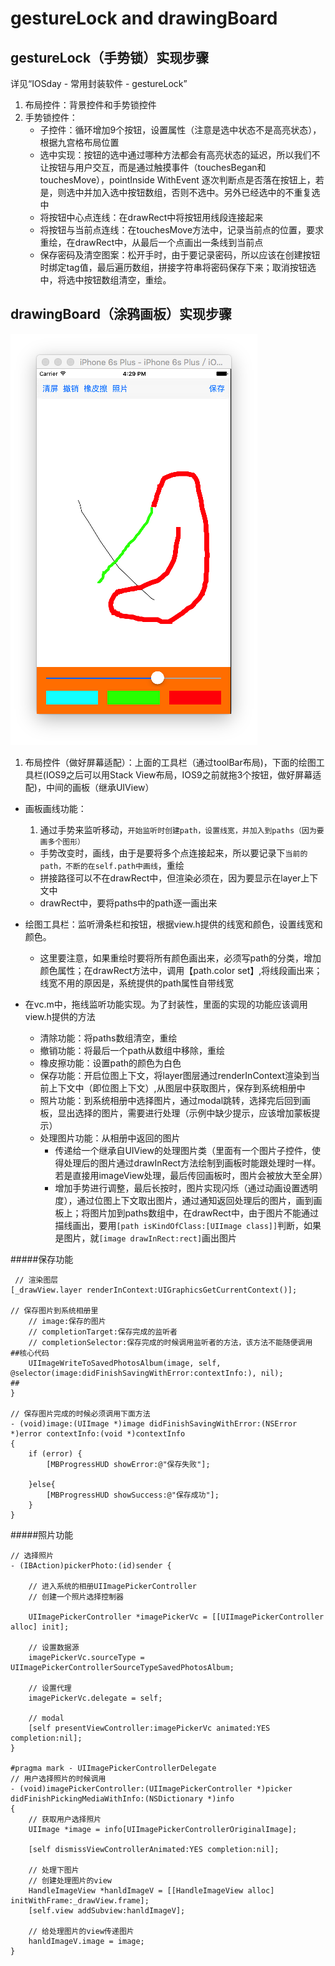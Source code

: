 # gestureLock and drawingBoard

## gestureLock（手势锁）实现步骤
详见“IOSday - 常用封装软件 - gestureLock”
1. 布局控件：背景控件和手势锁控件
2. 手势锁控件：
    - 子控件：循环增加9个按钮，设置属性（注意是选中状态不是高亮状态），根据九宫格布局位置
    - 选中实现：按钮的选中通过哪种方法都会有高亮状态的延迟，所以我们不让按钮与用户交互，而是通过触摸事件（touchesBegan和touchesMove），pointInside WithEvent 逐次判断点是否落在按钮上，若是，则选中并加入选中按钮数组，否则不选中。另外已经选中的不重复选中
    - 将按钮中心点连线：在drawRect中将按钮用线段连接起来
    - 将按钮与当前点连线：在touchesMove方法中，记录当前点的位置，要求重绘，在drawRect中，从最后一个点画出一条线到当前点
    - 保存密码及清空图案：松开手时，由于要记录密码，所以应该在创建按钮时绑定tag值，最后遍历数组，拼接字符串将密码保存下来；取消按钮选中，将选中按钮数组清空，重绘。

## drawingBoard（涂鸦画板）实现步骤
![](涂鸦画板.png)
1. 布局控件（做好屏幕适配）：上面的工具栏（通过toolBar布局)，下面的绘图工具栏(IOS9之后可以用Stack View布局，IOS9之前就拖3个按钮，做好屏幕适配)，中间的画板（继承UIView）

- 画板画线功能：
    1. 通过手势来监听移动，`开始监听时创建path，设置线宽，并加入到paths（因为要画多个图形）`
    - 手势改变时，画线，由于是要将多个点连接起来，所以要记录下`当前的path，不断的在self.path中画线`，重绘
    - 拼接路径可以不在drawRect中，但渲染必须在，因为要显示在layer上下文中
    - drawRect中，要将paths中的path逐一画出来

- 绘图工具栏：监听滑条栏和按钮，根据view.h提供的线宽和颜色，设置线宽和颜色。
    - 这里要注意，如果重绘时要将所有颜色画出来，必须写path的分类，增加颜色属性；在drawRect方法中，调用【path.color set】,将线段画出来；线宽不用的原因是，系统提供的path属性自带线宽

- 在vc.m中，拖线监听功能实现。为了封装性，里面的实现的功能应该调用view.h提供的方法
    - 清除功能：将paths数组清空，重绘
    - 撤销功能：将最后一个path从数组中移除，重绘
    - 橡皮擦功能：设置path的颜色为白色
    - 保存功能：开启位图上下文，将layer图层通过renderInContext渲染到当前上下文中（即位图上下文）,从图层中获取图片，保存到系统相册中
    - 照片功能：到系统相册中选择图片，通过modal跳转，选择完后回到画板，显出选择的图片，需要进行处理（示例中缺少提示，应该增加蒙板提示）
    - 处理图片功能：从相册中返回的图片
    	- 传递给一个继承自UIView的处理图片类（里面有一个图片子控件，使得处理后的图片通过drawInRect方法绘制到画板时能跟处理时一样。若是直接用imageView处理，最后传回画板时，图片会被放大至全屏）
    	- 增加手势进行调整，最后长按时，图片实现闪烁（通过动画设置透明度），通过位图上下文取出图片，通过通知返回处理后的图片，画到画板上；将图片加到paths数组中，在drawRect中，由于图片不能通过描线画出，要用`[path isKindOfClass:[UIImage class]]`判断，如果是图片，就`[image drawInRect:rect]`画出图片

#####保存功能
```objc
 // 渲染图层
[_drawView.layer renderInContext:UIGraphicsGetCurrentContext()];

// 保存图片到系统相册里
    // image:保存的图片
    // completionTarget:保存完成的监听者
    // completionSelector:保存完成的时候调用监听者的方法，该方法不能随便调用
##核心代码
    UIImageWriteToSavedPhotosAlbum(image, self, @selector(image:didFinishSavingWithError:contextInfo:), nil);
##
}

// 保存图片完成的时候必须调用下面方法
- (void)image:(UIImage *)image didFinishSavingWithError:(NSError *)error contextInfo:(void *)contextInfo
{
    if (error) {
        [MBProgressHUD showError:@"保存失败"];

    }else{
        [MBProgressHUD showSuccess:@"保存成功"];
    }
}
```

#####照片功能
```objc
// 选择照片
- (IBAction)pickerPhoto:(id)sender {

    // 进入系统的相册UIImagePickerController
    // 创建一个照片选择控制器

    UIImagePickerController *imagePickerVc = [[UIImagePickerController alloc] init];

    // 设置数据源
    imagePickerVc.sourceType = UIImagePickerControllerSourceTypeSavedPhotosAlbum;

    // 设置代理
    imagePickerVc.delegate = self;

    // modal
    [self presentViewController:imagePickerVc animated:YES completion:nil];
}

#pragma mark - UIImagePickerControllerDelegate
// 用户选择照片的时候调用
- (void)imagePickerController:(UIImagePickerController *)picker didFinishPickingMediaWithInfo:(NSDictionary *)info
{
    // 获取用户选择照片
    UIImage *image = info[UIImagePickerControllerOriginalImage];

    [self dismissViewControllerAnimated:YES completion:nil];

    // 处理下图片
    // 创建处理图片的view
    HandleImageView *hanldImageV = [[HandleImageView alloc] initWithFrame:_drawView.frame];
    [self.view addSubview:hanldImageV];

    // 给处理图片的view传递图片
    hanldImageV.image = image;
}
```
